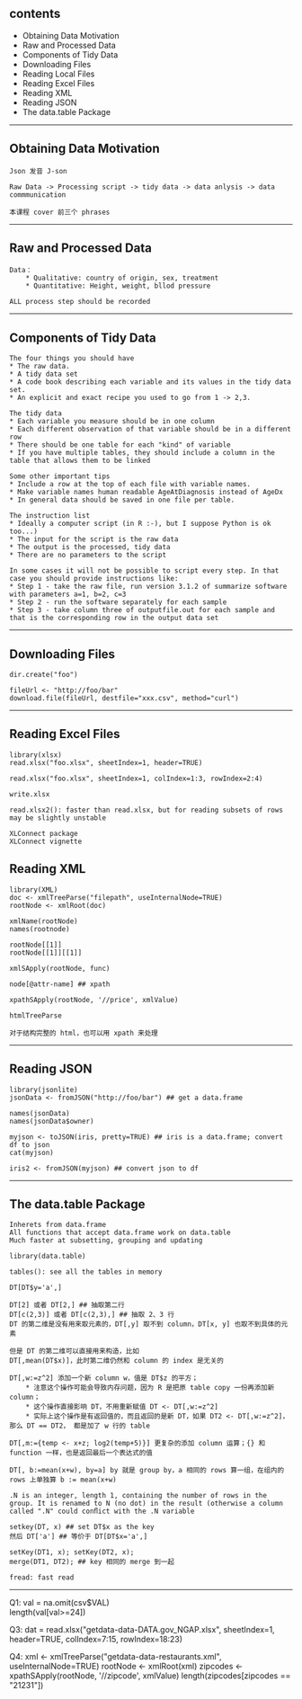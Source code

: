 ## contents

* Obtaining Data Motivation
* Raw and Processed Data
* Components of Tidy Data
* Downloading Files
* Reading Local Files
* Reading Excel Files
* Reading XML
* Reading JSON
* The data.table Package

-----

## Obtaining Data Motivation

	Json 发音 J-son
	
	Raw Data -> Processing script -> tidy data -> data anlysis -> data commmunication
	
	本课程 cover 前三个 phrases
	
-----
	
## Raw and Processed Data
	
	Data：
		* Qualitative: country of origin, sex, treatment
		* Quantitative: Height, weight, bllod pressure
	
	ALL process step should be recorded
	
-----

## Components of Tidy Data

	The four things you should have
	* The raw data.
	* A tidy data set
	* A code book describing each variable and its values in the tidy data set.
	* An explicit and exact recipe you used to go from 1 -> 2,3.

	The tidy data
	* Each variable you measure should be in one column
	* Each different observation of that variable should be in a different row
	* There should be one table for each "kind" of variable
	* If you have multiple tables, they should include a column in the table that allows them to be linked

	Some other important tips
	* Include a row at the top of each file with variable names.
	* Make variable names human readable AgeAtDiagnosis instead of AgeDx
	* In general data should be saved in one file per table.
	
	The instruction list
	* Ideally a computer script (in R :-), but I suppose Python is ok too...)
	* The input for the script is the raw data
	* The output is the processed, tidy data
	* There are no parameters to the script

	In some cases it will not be possible to script every step. In that case you should provide instructions like:
	* Step 1 - take the raw file, run version 3.1.2 of summarize software with parameters a=1, b=2, c=3
	* Step 2 - run the software separately for each sample
	* Step 3 - take column three of outputfile.out for each sample and that is the corresponding row in the output data set
	
-----

## Downloading Files

	dir.create("foo")

	fileUrl <- "http://foo/bar"
	download.file(fileUrl, destfile="xxx.csv", method="curl")
	
-----

## Reading Excel Files
	
	library(xlsx)
	read.xlsx("foo.xlsx", sheetIndex=1, header=TRUE)
	
	read.xlsx("foo.xlsx", sheetIndex=1, colIndex=1:3, rowIndex=2:4)
	
	write.xlsx
	
	read.xlsx2(): faster than read.xlsx, but for reading subsets of rows may be slightly unstable
	
	XLConnect package
	XLConnect vignette
	
## Reading XML	
	
	library(XML)
	doc <- xmlTreeParse("filepath", useInternalNode=TRUE)
	rootNode <- xmlRoot(doc)
	
	xmlName(rootNode)
	names(rootnode)
	
	rootNode[[1]]
	rootNode[[1]][[1]]
	
	xmlSApply(rootNode, func)
	
	node[@attr-name] ## xpath
	
	xpathSApply(rootNode, '//price', xmlValue)
	
	htmlTreeParse
	
	对于结构完整的 html，也可以用 xpath 来处理
	
-----

## Reading JSON
	
	library(jsonlite)
	jsonData <- fromJSON("http://foo/bar") ## get a data.frame
	
	names(jsonData)
	names(jsonData$owner)
	
	myjson <- toJSON(iris, pretty=TRUE) ## iris is a data.frame; convert df to json
	cat(myjson)
	
	iris2 <- fromJSON(myjson) ## convert json to df
	
-----

## The data.table Package

	Inherets from data.frame
	All functions that accept data.frame work on data.table
	Much faster at subsetting, grouping and updating
	
	library(data.table)
	
	tables(): see all the tables in memory
	
	DT[DT$y='a',] 
	
	DT[2] 或者 DT[2,] ## 抽取第二行
	DT[c(2,3)] 或者 DT[c(2,3),] ## 抽取 2、3 行
	DT 的第二维是没有用来取元素的，DT[,y] 取不到 column，DT[x, y] 也取不到具体的元素
	 
	但是 DT 的第二维可以直接用来构造，比如
	DT[,mean(DT$x)]，此时第二维仍然和 column 的 index 是无关的
	
	DT[,w:=z^2] 添加一个新 column w，值是 DT$z 的平方；
		* 注意这个操作可能会导致内存问题，因为 R 是把原 table copy 一份再添加新 column；
		* 这个操作直接影响 DT，不用重新赋值 DT <- DT[,w:=z^2]
		* 实际上这个操作是有返回值的，而且返回的是新 DT，如果 DT2 <- DT[,w:=z^2]，那么 DT == DT2， 都是加了 w 行的 table
	
	DT[,m:={temp <- x+z; log2(temp+5)}] 更复杂的添加 column 运算；{} 和 function 一样，也是返回最后一个表达式的值
	
	DT[, b:=mean(x+w), by=a] by 就是 group by，a 相同的 rows 算一组，在组内的 rows 上单独算 b := mean(x+w)
	
	.N is an integer, length 1, containing the number of rows in the group. It is renamed to N (no dot) in the result (otherwise a column called ".N" could conﬂict with the .N variable
	
	setkey(DT, x) ## set DT$x as the key
	然后 DT['a'] ## 等价于 DT[DT$x='a',]
	
	setKey(DT1, x); setKey(DT2, x);
	merge(DT1, DT2); ## key 相同的 merge 到一起
	
	fread: fast read

-----

Q1: val = na.omit(csv$VAL)  
	length(val[val>=24])  

Q3: dat = read.xlsx("getdata-data-DATA.gov_NGAP.xlsx", sheetIndex=1, header=TRUE, colIndex=7:15, rowIndex=18:23)  

Q4: xml <- xmlTreeParse("getdata-data-restaurants.xml", useInternalNode=TRUE)
	rootNode <- xmlRoot(xml)
	zipcodes <- xpathSApply(rootNode, '//zipcode', xmlValue)
	length(zipcodes[zipcodes == "21231"])

	
	
	
	
	
	